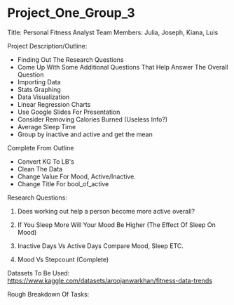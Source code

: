 # Project_One_Group_3

Title: Personal Fitness Analyst
Team Members: Julia, Joseph, Kiana, Luis

Project Description/Outline: 
- Finding Out The Research Questions 
- Come Up With Some Additional Questions That Help Answer The Overall Question
- Importing Data
- Stats Graphing 
- Data Visualization
- Linear Regression Charts 
- Use Google Slides For Presentation
- Consider Removing Calories Burned (Useless Info?)
- Average Sleep Time
- Group by inactive and active and get the mean

Complete From Outline
- Convert KG To LB's
- Clean The Data
- Change Value For Mood, Active/Inactive.
- Change Title For bool_of_active




Research Questions: 
1. Does working out help a person become more active overall? 

2. If You Sleep More Will Your Mood Be Higher (The Effect Of Sleep On Mood)

3. Inactive Days Vs Active Days Compare Mood, Sleep ETC.

4. Mood Vs Stepcount (Complete)


Datasets To Be Used: 
https://www.kaggle.com/datasets/aroojanwarkhan/fitness-data-trends

Rough Breakdown Of Tasks: 
